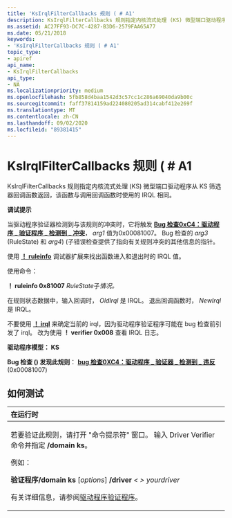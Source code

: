 ```yaml
---
title: 'KsIrqlFilterCallbacks 规则 ( # A1'
description: KsIrqlFilterCallbacks 规则指定内核流式处理 (KS) 微型端口驱动程序从 KS 筛选器回调函数返回，该函数与调用回调函数时使用的 IRQL 相同。
ms.assetid: AC27FF93-DC7C-4287-B3D6-2579FAA65A77
ms.date: 05/21/2018
keywords:
- 'KsIrqlFilterCallbacks 规则 ( # A1'
topic_type:
- apiref
api_name:
- KsIrqlFilterCallbacks
api_type:
- NA
ms.localizationpriority: medium
ms.openlocfilehash: 5fb858d4baa1542d3c57cc1c286a69040da9b00c
ms.sourcegitcommit: faff37814159ad224080205ad314cabf412e269f
ms.translationtype: MT
ms.contentlocale: zh-CN
ms.lasthandoff: 09/02/2020
ms.locfileid: "89381415"
---
```

# <a name="ksirqlfiltercallbacks-rule-"></a>KsIrqlFilterCallbacks 规则 ( # A1


KsIrqlFilterCallbacks 规则指定内核流式处理 (KS) 微型端口驱动程序从 KS 筛选器回调函数返回，该函数与调用回调函数时使用的 IRQL 相同。

**调试提示**

当驱动程序验证器检测到与该规则的冲突时，它将触发 [**Bug 检查0xC4：驱动程序 \_ 验证程序 \_ 检测到 \_ 冲突**](../debugger/bug-check-0xc4--driver-verifier-detected-violation.md)， *arg1* 值为0x00081007。 Bug 检查的 *arg3* (RuleState) 和 *arg4*)  (子错误检查提供了指向有关规则冲突的其他信息的指针。

使用 [**！ ruleinfo**](../debugger/-ruleinfo.md) 调试器扩展来找出函数进入和退出时的 IRQL 值。

使用命令：

**！ ruleinfo 0x81007** *RuleState*子*情况。*

在规则状态数据中，输入回调时， *OldIrql* 是 IRQL。 退出回调函数时， *NewIrql* 是 IRQL。

不要使用 [**！ irql**](../debugger/-irql.md) 来确定当前的 irql，因为驱动程序验证程序可能在 bug 检查前引发了 irql。 改为使用 **！ verifier 0x008** 查看 IRQL 日志。

**驱动程序模型： KS**

**Bug 检查 () 发现此规则**： [**bug 检查0XC4：驱动程序 \_ 验证器 \_ 检测到 \_ 违反**](../debugger/bug-check-0xc4--driver-verifier-detected-violation.md) (0x00081007) 


<a name="how-to-test"></a>如何测试
-----------

<table>
<colgroup>
<col width="100%" />
</colgroup>
<thead>
<tr class="header">
<th align="left">在运行时</th>
</tr>
</thead>
<tbody>
<tr class="odd">
<td align="left"><p>若要验证此规则，请打开 "命令提示符" 窗口。 输入 Driver Verifier 命令并指定 <strong>/domain ks</strong>。</p>
<p>例如：</p>
<p><strong>验证程序/domain ks</strong> [<em>options</em>] <strong>/driver</strong> <em> &lt; &gt; yourdriver</em></p>
<p>有关详细信息，请参阅<a href="https://docs.microsoft.com/windows-hardware/drivers/devtest/driver-verifier" data-raw-source="[Driver Verifier](./driver-verifier.md)">驱动程序验证程序</a>。</p></td>
</tr>
</tbody>
</table>

 

 

